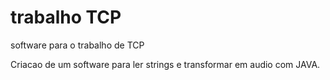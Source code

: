 # trabalho TCP
 software para o trabalho de TCP

 Criacao de um software para ler strings e transformar em audio com JAVA.
